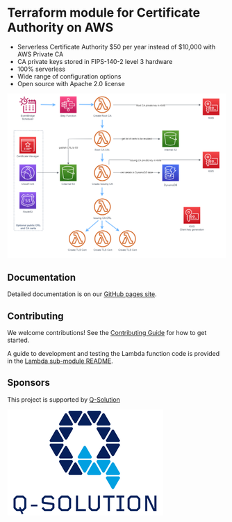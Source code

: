 # Terraform module for Certificate Authority on AWS
* Serverless Certificate Authority $50 per year instead of $10,000 with AWS Private CA
* CA private keys stored in FIPS-140-2 level 3 hardware
* 100% serverless
* Wide range of configuration options
* Open source with Apache 2.0 license

![Alt text](docs/images/ca-architecture-options.png?raw=true "CA architecture")

## Documentation
Detailed documentation is on our [GitHub pages site](docs/index.md).

## Contributing
We welcome contributions! See the [Contributing Guide](CONTRIBUTING.md) for how to get started.

A guide to development and testing the Lambda function code is provided in the [Lambda sub-module README](/modules/terraform-aws-ca-lambda/README.MD).

## Sponsors
This project is supported by [Q-Solution](https://www.q-solution.co.uk)

![Alt text](docs/images/q-solution.png?raw=true "Q-Solution")